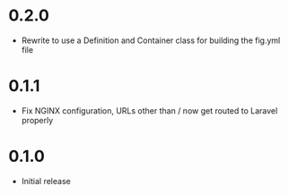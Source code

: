 # 0.2.0

* Rewrite to use a Definition and Container class for building the fig.yml file

# 0.1.1

* Fix NGINX configuration, URLs other than / now get routed to Laravel properly

# 0.1.0

* Initial release
